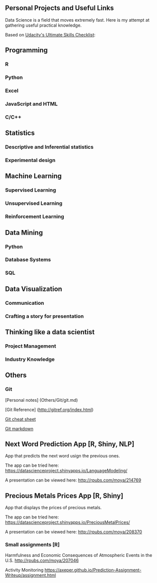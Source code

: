 ## Personal Projects and Useful Links

Data Science is a field that moves extremely fast. Here is my attempt at gathering useful practical knowledge.


Based on [Udacity's Ultimate Skills Checklist](http://1onjea25cyhx3uvxgs4vu325.wpengine.netdna-cdn.com/wp-content/uploads/2014/12/UdacityUltimateSkillChecklistForYourFirstDataAnalystJob.pdf):




## Programming
### R
### Python
### Excel
### JavaScript and HTML
### C/C++

## Statistics
### Descriptive and Inferential statistics
### Experimental design

## Machine Learning
### Supervised Learning
### Unsupervised Learning
### Reinforcement Learning

## Data Mining
### Python
### Database Systems
### SQL

## Data Visualization
### Communication
### Crafting a story for presentation

## Thinking like a data scientist
### Project Management 
### Industry Knowledge

## Others
### Git

[Personal notes] (Others/Git/git.md)

[Git Reference] (http://gitref.org/index.html)

[Git cheat sheet](http://rogerdudler.github.io/git-guide/files/git_cheat_sheet.pdf)

[Git markdown](https://github.com/adam-p/markdown-here/wiki/Markdown-Cheatsheet)


























## Next Word Prediction App [R, Shiny, NLP]

App that predicts the next word usign the previous ones.

The app can be tried here:
https://datascienceproject.shinyapps.io/LanguageModeling/

A presentation can be viewed here:
http://rpubs.com/moya/214769




## Precious Metals Prices App [R, Shiny]

App that displays the prices of precious metals.

The app can be tried here:
https://datascienceproject.shinyapps.io/PreciousMetalPrices/

A presentation can be viewed here:
http://rpubs.com/moya/208370




### Small assignments [R]

Harmfulness and Economic Consequences of Atmospheric Events in the U.S.
http://rpubs.com/moya/207046

Activity Monitoring
https://axeper.github.io/Prediction-Assignment-Writeup/assignment.html


